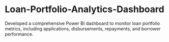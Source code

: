 # Loan-Portfolio-Analytics-Dashboard
Developed a comprehensive Power BI dashboard to monitor loan portfolio metrics, including applications, disbursements, repayments, and borrower performance.
